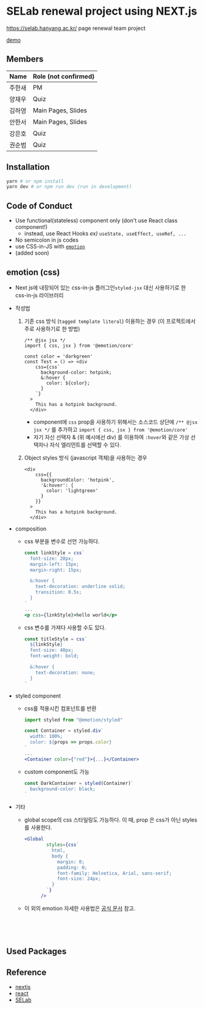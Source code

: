 # SELab renewal project using NEXT.js

 https://selab.hanyang.ac.kr/ page  renewal team project

[demo]( https://selab-next.tiger2714.now.sh/ )

## Members

| Name   | Role (not confirmed) |
| ------ | -------------------- |
| 주한새 | PM                   |
| 양재우 | Quiz                 |
| 김하영 | Main Pages, Slides   |
| 안한서 | Main Pages, Slides   |
| 강은호 | Quiz                 |
| 권순범 | Quiz                 |

## Installation

```bash
yarn # or npm install
yarn dev # or npm run dev (run in development)
```

## Code of Conduct

* Use functional(stateless) component only (don't use React class component!)
  * instead, use React Hooks  *ex)*  `useState, useEffect, useRef, ...`
* No semicolon in js codes
* use CSS-in-JS with [`emotion`](https://emotion.sh/docs/introduction)
* (added soon)

## emotion (css)
* Next js에 내장되어 있는 css-in-js 플러그인`styled-jsx` 대신 사용하기로 한 css-in-js 라이브러리
  
* 작성법
  
    1. 기존 css 방식 (`tagged template literal`) 이용하는 경우 (이 프로젝트에서 주로  사용하기로 한 방법)
    
       ```react
       /** @jsx jsx */
       import { css, jsx } from '@emotion/core'
       
       const color = 'darkgreen'
       const Test = () => <div
           css={css`
             background-color: hotpink;
             &:hover {
               color: ${color};
             }
           `}
         >
           This has a hotpink background.
         </div>
       ```
    
       * component에 `css` prop을 사용하기 위해서는 소스코드 상단에 `/** @jsx jsx */` 를 추가하고 `import { css, jsx } from '@emotion/core'`
       * 자기 자신 선택자 & (위 예시에선 div) 를 이용하여 `:hover`와 같은 가상 선택자나 자식 엘리먼트를 선택할 수 있다.
    
    2. Object styles 방식 (javascript 객체)을 사용하는 경우
    
       ```react
       <div
           css={{
             backgroundColor: 'hotpink',
             '&:hover': {
               color: 'lightgreen'
             }
           }}
         >
           This has a hotpink background.
         </div>
       ```
    
* composition

    * css 부분을 변수로 선언 가능하다.

      ```jsx
      const linkStyle = css`
        font-size: 20px;
        margin-left: 15px;
        margin-right: 15px;
      
        &:hover {
          text-decoration: underline solid;
          transition: 0.5s;
        }
      `
      ...
      <p css={linkStyle}>hello world</p>
      ```

    * css  변수를 가져다 사용할 수도 있다.

      ```jsx
      const titleStyle = css`
        ${linkStyle}
        font-size: 40px;
        font-weight: bold;
      
        &:hover {
          text-decoration: none;
        }
      `
      ```

* styled component

    * css를 적용시킨 컴포넌트를 반환

        ```jsx
        import styled from "@emotion/styled"
        
        const Container = styled.div`
          width: 100%;
          color: ${props => props.color}
        `
        ...
        <Container color={"red"}>{...}</Container>
        ```

    * custom component도 가능

        ```jsx
        const DarkContainer = styled(Container)`
          background-color: black;
        `
        ```

* 기타

    * global scope의 css 스타일링도 가능하다. 이 때, prop 은 css가 아닌 styles를 사용한다.

        ```jsx
        <Global
                styles={css`
                  html,
                  body {
                    margin: 0;
                    padding: 0;
                    font-family: Helvetica, Arial, sans-serif;
                    font-size: 24px;
                  }
                `}
              />
        ```

    * 이 외의 emotion 자세한 사용법은 [공식 문서](https://emotion.sh/docs) 참고.



​    

​    

## Used Packages



## Reference

* [nextjs](https://nextjs.org)
* [react]( https://ko.reactjs.org/ )
* [SELab]( https://selab.hanyang.ac.kr/ )

